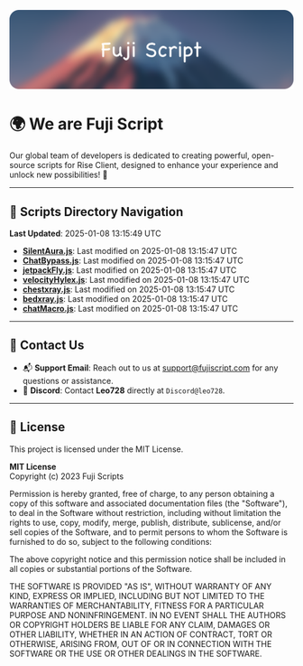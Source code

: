 ![Banner](.github/b.webp)

# 🌍 **We are Fuji Script**

Our global team of developers is dedicated to creating powerful, open-source scripts for Rise Client, designed to enhance your experience and unlock new possibilities! 🌟

---
<!-- SCRIPTS_NAVIGATION_START -->
## 📂 **Scripts Directory Navigation**

**Last Updated**: 2025-01-08 13:15:49 UTC

- **[SilentAura.js](scripts/SilentAura.js)**: Last modified on 2025-01-08 13:15:47 UTC
- **[ChatBypass.js](scripts/ChatBypass.js)**: Last modified on 2025-01-08 13:15:47 UTC
- **[jetpackFly.js](scripts/jetpackFly.js)**: Last modified on 2025-01-08 13:15:47 UTC
- **[velocityHylex.js](scripts/velocityHylex.js)**: Last modified on 2025-01-08 13:15:47 UTC
- **[chestxray.js](scripts/chestxray.js)**: Last modified on 2025-01-08 13:15:47 UTC
- **[bedxray.js](scripts/bedxray.js)**: Last modified on 2025-01-08 13:15:47 UTC
- **[chatMacro.js](scripts/chatMacro.js)**: Last modified on 2025-01-08 13:15:47 UTC

<!-- SCRIPTS_NAVIGATION_END -->

---

## 💬 **Contact Us**  
- 📬 **Support Email**: Reach out to us at [support@fujiscript.com](mailto:support@fujiscript.com) for any questions or assistance.  
- 💬 **Discord**: Contact **Leo728** directly at `Discord@leo728`.

---

## 📜 **License**

This project is licensed under the MIT License.  

**MIT License**  
Copyright (c) 2023 Fuji Scripts  

Permission is hereby granted, free of charge, to any person obtaining a copy of this software and associated documentation files (the "Software"), to deal in the Software without restriction, including without limitation the rights to use, copy, modify, merge, publish, distribute, sublicense, and/or sell copies of the Software, and to permit persons to whom the Software is furnished to do so, subject to the following conditions:  

The above copyright notice and this permission notice shall be included in all copies or substantial portions of the Software.  

THE SOFTWARE IS PROVIDED "AS IS", WITHOUT WARRANTY OF ANY KIND, EXPRESS OR IMPLIED, INCLUDING BUT NOT LIMITED TO THE WARRANTIES OF MERCHANTABILITY, FITNESS FOR A PARTICULAR PURPOSE AND NONINFRINGEMENT. IN NO EVENT SHALL THE AUTHORS OR COPYRIGHT HOLDERS BE LIABLE FOR ANY CLAIM, DAMAGES OR OTHER LIABILITY, WHETHER IN AN ACTION OF CONTRACT, TORT OR OTHERWISE, ARISING FROM, OUT OF OR IN CONNECTION WITH THE SOFTWARE OR THE USE OR OTHER DEALINGS IN THE SOFTWARE.  
